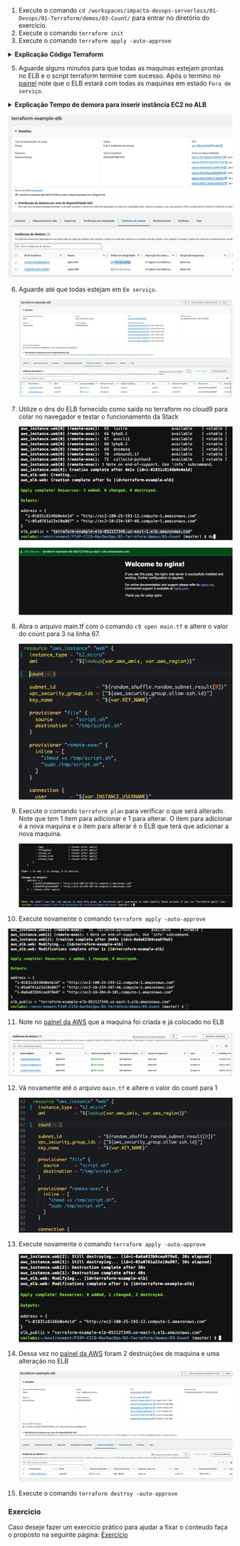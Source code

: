 1. Execute o comando `cd /workspaces/impacta-devops-serverless/01-Devops/01-Terraform/demos/03-Count/` para entrar no diretório do exercício.
2. Execute o comando `terraform init`
3. Execute o comando `terraform apply -auto-approve`

<details>
<summary> 
<b>Explicação Código Terraform</b>

</summary>

<blockquote>

Aqui está uma explicação da ordem de execução dos arquivos `.tf`, detalhando o fluxo de trabalho do Terraform e como os recursos são criados com base no seu código:

---

### **1. `variables.tf`**

Este arquivo define as variáveis que serão usadas em outros arquivos do Terraform. É a base para parametrizar o código, permitindo flexibilidade sem alterar diretamente os arquivos principais.

**Exemplo do arquivo:**
```hcl
variable "instance_count" {
  description = "Number of EC2 instances"
  default     = 1
}

variable "ami_id" {
  description = "AMI ID for the EC2 instance"
}

variable "instance_type" {
  description = "Instance type for EC2"
  default     = "t2.micro"
}
```

**Execução:**
- Carrega os valores padrão ou os valores fornecidos pelo usuário no momento da execução.
- Esses valores são usados em outros arquivos para configurar recursos dinamicamente.

---

### **2. `securitygroup.tf`**

Este arquivo cria um grupo de segurança para gerenciar regras de firewall de entrada e saída, garantindo acesso seguro às instâncias EC2.

**Exemplo do arquivo:**
```hcl
resource "aws_security_group" "web" {
  name_prefix = "web-sg"

  ingress {
    from_port   = 80
    to_port     = 80
    protocol    = "tcp"
    cidr_blocks = ["0.0.0.0/0"]
  }

  egress {
    from_port   = 0
    to_port     = 0
    protocol    = "-1"
    cidr_blocks = ["0.0.0.0/0"]
  }
}
```

**Execução:**
- Este recurso é criado antes das instâncias EC2, pois é necessário definir regras de segurança que serão associadas às instâncias.
- Permite tráfego HTTP (porta 80) e todo o tráfego de saída.

---

### **3. `main.tf`**

Este é o arquivo principal que configura os recursos da AWS, como instâncias EC2. Ele faz referência ao grupo de segurança criado anteriormente e utiliza as variáveis definidas em `variables.tf`.

**Exemplo do arquivo:**
```hcl
resource "aws_instance" "web" {
  count         = var.instance_count
  ami           = var.ami_id
  instance_type = var.instance_type
  security_groups = [aws_security_group.web.name]

  tags = {
    Name = "WebServer-${count.index}"
  }

  provisioner "remote-exec" {
    inline = [
      "bash script.sh"
    ]
  }
}
```

**Execução:**
- Cria as instâncias EC2 com base nos valores de `variables.tf`.
- Associa o grupo de segurança criado em `securitygroup.tf`.
- O `provisioner` usa o script `script.sh` para instalar e configurar o NGINX nas instâncias criadas.

---

### **4. `script.sh`**

Este script é executado nas instâncias EC2 durante a criação para instalar e iniciar o servidor NGINX.

**Conteúdo do script:**
```bash
#!/bin/bash

# Instalação do NGINX
sudo yum update -y
sudo amazon-linux-extras list | grep nginx
sudo yum clean metadata -y
sudo yum -y install nginx -y
sudo amazon-linux-extras install nginx1 -y

# Inicialização do NGINX
sudo systemctl start nginx
```

**Execução:**
- É invocado pelo `provisioner` definido no `main.tf`.
- Realiza atualizações no sistema, instala o NGINX e garante que ele seja iniciado.

---

### **Ordem de Execução Completa**

1. **Carregamento de variáveis (`variables.tf`)**
   - Define os valores necessários para os recursos.

2. **Criação do grupo de segurança (`securitygroup.tf`)**
   - Configura as regras de acesso para as instâncias.

3. **Criação das instâncias EC2 (`main.tf`)**
   - Usa as variáveis e associa o grupo de segurança.
   - Configura o script para provisionar as instâncias.

4. **Execução do script (`script.sh`)**
   - Instala e configura o NGINX nas instâncias criadas.

</blockquote>
</details>


5. Aguarde alguns minutos para que todas as maquinas estejam prontas no ELB e o script terraform termine com sucesso. Após o termino no [painel](https://us-east-1.console.aws.amazon.com/ec2/home?region=us-east-1#LoadBalancer:loadBalancerArn=terraform-example-elb;tab=targetInstances) note que o ELB estará com todas as maquinas em estado `Fora de serviço`.

<details>
<summary> 
<b>Explicação Tempo de demora para inserir instância EC2 no ALB</b>

</summary>

<blockquote>

Quando você adiciona uma instância EC2 a um Application Load Balancer (ALB) da AWS, pode levar alguns instantes para que ela fique disponível para acesso. Isso ocorre devido a vários fatores e processos que acontecem nos bastidores. Vamos explorar as principais razões:

## Registro do Alvo

Ao adicionar uma instância EC2 ao ALB, ela é registrada como um alvo em um [grupo de destino](https://docs.aws.amazon.com/elasticloadbalancing/latest/application/load-balancer-target-groups.html). O ALB precisa de tempo para reconhecer o novo alvo e incluí-lo em seu processo de roteamento.

## Verificações de Integridade

O ALB realiza [verificações de integridade](https://docs.aws.amazon.com/elasticloadbalancing/latest/application/target-group-health-checks.html) nos alvos registrados para garantir que estejam prontos para receber tráfego. Essas verificações incluem:

1. Tentativas de conexão com a instância EC2
2. Verificação da resposta da aplicação
3. Avaliação do status de saúde com base nas respostas recebidas

O ALB só começará a enviar tráfego para a instância quando ela passar nas verificações de integridade.

## Propagação de DNS

O ALB utiliza um [nome DNS](https://docs.aws.amazon.com/elasticloadbalancing/latest/application/application-load-balancers.html#load-balancer-dns-name) para distribuir o tráfego. Quando uma nova instância é adicionada, pode haver um breve período para que as atualizações de DNS se propaguem, permitindo que o tráfego seja roteado para o novo alvo.

## Warm-up Time

Para evitar sobrecarregar novas instâncias, o ALB implementa um período de [warm-up](https://docs.aws.amazon.com/elasticloadbalancing/latest/application/load-balancer-target-groups.html#target-group-attributes) durante o qual o tráfego é gradualmente aumentado para o novo alvo.

## Considerações de Rede

Se a instância EC2 estiver em uma VPC diferente ou tiver configurações de segurança específicas, pode haver um tempo adicional para estabelecer as conexões de rede necessárias.

Esses processos garantem que o ALB distribua o tráfego apenas para instâncias saudáveis e prontas, melhorando a confiabilidade e o desempenho geral do sistema. Embora isso possa causar um pequeno atraso na disponibilidade, é crucial para manter a integridade e a eficácia do balanceamento de carga.

</blockquote>
</details>

   ![still](images/stillinregistration.png)

6. Aguarde até que todas estejam em `Em serviço`.

   ![inservice](images/inservice2.png)

7. Utilize o dns do ELB fornecido como saida no terraform no cloud9 para colar no navegador e testar o funcionamento da Stack

   ![dnsc9](images/dnsc9.png)

   ![nginx1](images/nginx1.png)

8. Abra o arquivo main.tf com o comando `c9 open main.tf` e altere o valor do count para 3 na linha 67.

   ![countmod](images/countmod.png)

9. Execute o comando `terraform plan` para verificar o que será alterado. Note que tem 1 item para adicionar e 1 para alterar. O item para adicionar é a nova maquina e o item para alterar é o ELB que terá que adicionar a nova maquina.

   ![plan](images/plan.png)

10. Execute novamente o comando `terraform apply -auto-approve`

   ![apply2](images/apply2.png)

11. Note no [painel da AWS](https://us-east-1.console.aws.amazon.com/ec2/home?region=us-east-1#LoadBalancer:loadBalancerArn=terraform-example-elb;tab=targetInstances) que a maquina foi criada e já colocado no ELB

   ![inservice3](images/inservice3.png)

12. Vá novamente até o arquivo `main.tf` e altere o valor do count para 1

      ![countmod2](images/countmod3.png)

13. Execute novamente o comando `terraform apply -auto-approve`

    ![countmod2](images/countmod2.png)

14. Dessa vez no [painel da AWS](https://us-east-1.console.aws.amazon.com/ec2/home?region=us-east-1#LoadBalancer:loadBalancerArn=terraform-example-elb;tab=targetInstances) foram 2 destruições de maquina e uma alteração no ELB

    ![service1](images/inservice1.png)

15. Execute o comando `terraform destroy -auto-approve`


### Exercicio
Caso deseje fazer um exercicio prático para ajudar a fixar o conteudo faça o proposto na seguinte página: [Exercício](../../exercicios/count/README.md)
